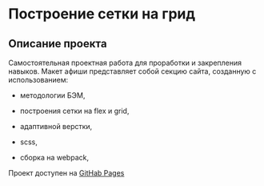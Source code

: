 # Построение сетки на грид

## Описание проекта
Самостоятельная проектная работа для проработки и закрепления навыков. Макет афиши представляет собой секцию сайта, созданную с использованием:

- методологии БЭМ,

- построения сетки на flex и grid,

- адаптивной верстки,

- scss,

- сборка на webpack,

Проект доступен на <a href="https://8eithel8.github.io/Grid/">GitHab Pages</a>  

